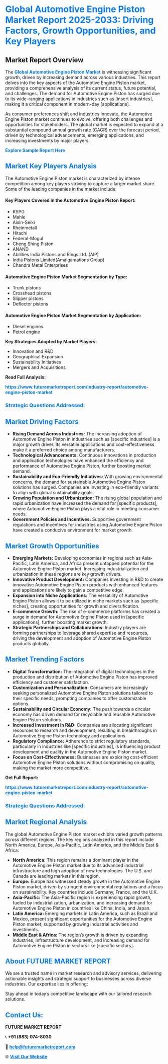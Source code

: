<h1 style="color: #007BFF;">Global Automotive Engine Piston Market Report 2025-2033: Driving Factors, Growth Opportunities, and Key Players</h1>

<section id="overview">
<h2>Market Report Overview</h2>
<p>The <a href="https://www.futuremarketreport.com/industry-report/automotive-engine-piston-market" style="color: #007BFF; text-decoration: none;"><strong>Global Automotive Engine Piston Market</strong></a> is witnessing significant growth, driven by increasing demand across various industries. This report delves into the key aspects of the Automotive Engine Piston market, providing a comprehensive analysis of its current status, future potential, and challenges. The demand for Automotive Engine Piston has surged due to its wide-ranging applications in industries such as [insert industries], making it a critical component in modern-day [applications].</p>
<p>As consumer preferences shift and industries innovate, the Automotive Engine Piston market continues to evolve, offering both challenges and opportunities for stakeholders. The global market is expected to expand at a substantial compound annual growth rate (CAGR) over the forecast period, driven by technological advancements, emerging applications, and increasing investments by major players.</p>
</section>

<section id="overview">
<p><a href="https://www.futuremarketreport.com/request-sample/reportId=103442" style="color: #007BFF; text-decoration: none;"><strong>Explore Sample Report Here</strong></a></p>
</section>

<section id="key-players">
<h2 style="color: #007BFF;">Market Key Players Analysis</h2>
<p>The Automotive Engine Piston market is characterized by intense competition among key players striving to capture a larger market share. Some of the leading companies in the market include:</p>
<h4>Key Players Covered in the Automotive Engine Piston Report:</h4>
<ul><li>KSPG</li><li>Mahle</li><li>Aisin-Seiki</li><li>Rheinmetall</li><li>Hitachi</li><li>Federal-Mogul</li><li>Cheng Shing Piston</li><li>ANAND</li><li>Abilities India Pistons and Rings Ltd. (AIP)</li><li>India Pistons Limited(Amalgamations Group)</li><li>Chandra Metal Enterprises</li></ul>
<h4>Automotive Engine Piston Market Segmentation by Type:</h4>
<ul><li>Trunk pistons</li><li>Crosshead pistons</li><li>Slipper pistons</li><li>Deflector pistons</li></ul>

<h4>Automotive Engine Piston Market Segmentation by Application:</h4>
<ul><li>Diesel engines</li><li>Petrol engine</li></ul>
<p><strong>Key Strategies Adopted by Market Players:</strong></p>
<ul>
<li>Innovation and R&D</li>
<li>Geographical Expansion</li>
<li>Sustainability Initiatives</li>
<li>Mergers and Acquisitions</li>
</ul>
</section>

<section>
<p><strong>Read Full Analysis: </strong></p><a href="https://www.futuremarketreport.com/industry-report/automotive-engine-piston-market" style="color: #007BFF; text-decoration: none;"><strong>https://www.futuremarketreport.com/industry-report/automotive-engine-piston-market</strong></a>
<h3 style="color: #007BFF;">Strategic Questions Addressed:</h3>
</section>

<section id="driving-factors">
<h2 style="color: #007BFF;">Market Driving Factors</h2>
<ul>
<li><strong>Rising Demand Across Industries:</strong> The increasing adoption of Automotive Engine Piston in industries such as [specific industries] is a major growth driver. Its versatile applications and cost-effectiveness make it a preferred choice among manufacturers.</li>
<li><strong>Technological Advancements:</strong> Continuous innovations in production and application technologies have enhanced the efficiency and performance of Automotive Engine Piston, further boosting market demand.</li>
<li><strong>Sustainability and Eco-Friendly Initiatives:</strong> With growing environmental concerns, the demand for sustainable Automotive Engine Piston solutions has surged. Companies are investing in eco-friendly variants to align with global sustainability goals.</li>
<li><strong>Growing Population and Urbanization:</strong> The rising global population and rapid urbanization have increased the demand for [specific products], where Automotive Engine Piston plays a vital role in meeting consumer needs.</li>
<li><strong>Government Policies and Incentives:</strong> Supportive government regulations and incentives for industries using Automotive Engine Piston have created a conducive environment for market growth.</li>
</ul>
</section>

<section id="growth-opportunities">
<h2 style="color: #007BFF;">Market Growth Opportunities</h2>
<ul>
<li><strong>Emerging Markets:</strong> Developing economies in regions such as Asia-Pacific, Latin America, and Africa present untapped potential for the Automotive Engine Piston market. Increasing industrialization and urbanization in these regions are key growth drivers.</li>
<li><strong>Innovative Product Development:</strong> Companies investing in R&D to create innovative Automotive Engine Piston products with enhanced features and applications are likely to gain a competitive edge.</li>
<li><strong>Expansion into Niche Applications:</strong> The versatility of Automotive Engine Piston allows it to be utilized in niche markets such as [specific niches], creating opportunities for growth and diversification.</li>
<li><strong>E-commerce Growth:</strong> The rise of e-commerce platforms has created a surge in demand for Automotive Engine Piston used in [specific applications], further boosting market growth.</li>
<li><strong>Strategic Partnerships and Collaborations:</strong> Industry players are forming partnerships to leverage shared expertise and resources, driving the development and adoption of Automotive Engine Piston products globally.</li>
</ul>
</section>

<section id="trending-factors">
<h2 style="color: #007BFF;">Market Trending Factors</h2>
<ul>
<li><strong>Digital Transformation:</strong> The integration of digital technologies in the production and distribution of Automotive Engine Piston has improved efficiency and customer satisfaction.</li>
<li><strong>Customization and Personalization:</strong> Consumers are increasingly seeking personalized Automotive Engine Piston solutions tailored to their specific needs, prompting companies to offer customizable options.</li>
<li><strong>Sustainability and Circular Economy:</strong> The push towards a circular economy has driven demand for recyclable and reusable Automotive Engine Piston solutions.</li>
<li><strong>Increased Investment in R&D:</strong> Companies are allocating significant resources to research and development, resulting in breakthroughs in Automotive Engine Piston technology and applications.</li>
<li><strong>Regulatory Compliance:</strong> Adherence to strict regulatory standards, particularly in industries like [specific industries], is influencing product development and quality in the Automotive Engine Piston market.</li>
<li><strong>Focus on Cost-Effectiveness:</strong> Businesses are exploring cost-efficient Automotive Engine Piston solutions without compromising on quality, making the market more competitive.</li>
</ul>
</section>

<section>
<p><strong>Get Full Report: </strong></p><a href="https://www.futuremarketreport.com/industry-report/automotive-engine-piston-market" style="color: #007BFF; text-decoration: none;"><strong>https://www.futuremarketreport.com/industry-report/automotive-engine-piston-market</strong></a>
<h3 style="color: #007BFF;">Strategic Questions Addressed:</h3>
</section>


<section id="regional-analysis">
<h2 style="color: #007BFF;">Market Regional Analysis</h2>
<p>The global Automotive Engine Piston market exhibits varied growth patterns across different regions. The key regions analyzed in this report include North America, Europe, Asia-Pacific, Latin America, and the Middle East & Africa:</p>
<ul>
<li><strong>North America:</strong> This region remains a dominant player in the Automotive Engine Piston market due to its advanced industrial infrastructure and high adoption of new technologies. The U.S. and Canada are leading markets in this region.</li>
<li><strong>Europe:</strong> Europe has witnessed steady growth in the Automotive Engine Piston market, driven by stringent environmental regulations and a focus on sustainability. Key countries include Germany, France, and the U.K.</li>
<li><strong>Asia-Pacific:</strong> The Asia-Pacific region is experiencing rapid growth, fueled by industrialization, urbanization, and increasing demand for Automotive Engine Piston in countries like China, India, and Japan.</li>
<li><strong>Latin America:</strong> Emerging markets in Latin America, such as Brazil and Mexico, present significant opportunities for the Automotive Engine Piston market, supported by growing industrial activities and investments.</li>
<li><strong>Middle East & Africa:</strong> The region’s growth is driven by expanding industries, infrastructure development, and increasing demand for Automotive Engine Piston in sectors like [specific sectors].</li>
</ul>
</section>

<footer>
<h2 style="color: #007BFF;">About FUTURE MARKET REPORT</h2>
<p>We are a trusted name in market research and advisory services, delivering actionable insights and strategic support to businesses across diverse industries. Our expertise lies in offering:</p>

<p>Stay ahead in today’s competitive landscape with our tailored research solutions.</p>

<h2 style="color: #007BFF;">Contact Us:</h2>
<p><strong>FUTURE MARKET REPORT</strong></p>
<p>📞 <strong>+91 (883) 074-8030</strong></p>
<p>📧 <strong><a href="mailto:help@futuremarketreport.com" style="color: #007BFF;">help@futuremarketreport.com</a></strong></p>
<p>🌐 <strong><a href="https://www.futuremarketreport.com/" style="color: #007BFF;">Visit Our Website</a></strong></p>
</footer>